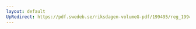 ```yaml
---
layout: default
UpRedirect: https://pdf.swedeb.se/riksdagen-volumeG-pdf/199495/reg_199495/reg_199495_0389.pdf
---
```

